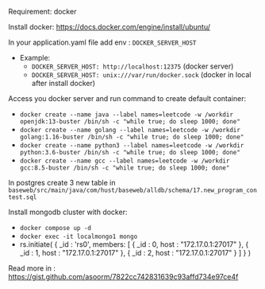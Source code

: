 Requirement: docker

Install docker: https://docs.docker.com/engine/install/ubuntu/

In your application.yaml file add env : `DOCKER_SERVER_HOST`
- Example: 
  - `DOCKER_SERVER_HOST: http://localhost:12375` (docker server)
  - `DOCKER_SERVER_HOST: unix:///var/run/docker.sock` (docker in local after install docker)

Access you docker server and run command to create default container:
- `docker create --name java --label names=leetcode -w /workdir openjdk:13-buster /bin/sh -c "while true; do sleep 1000; done"`
- `docker create --name golang --label names=leetcode -w /workdir golang:1.16-buster /bin/sh -c "while true; do sleep 1000; done"`
- `docker create --name python3 --label names=leetcode -w /workdir python:3.6-buster /bin/sh -c "while true; do sleep 1000; done"`
- `docker create --name gcc --label names=leetcode -w /workdir gcc:8.5-buster /bin/sh -c "while true; do sleep 1000; done"`

In postgres create 3 new table in `baseweb/src/main/java/com/hust/baseweb/alldb/schema/17.new_program_contest.sql`

Install mongodb cluster with docker:
- `docker compose up -d`
- `docker exec -it localmongo1 mongo`
- rs.initiate(
  {
  _id : 'rs0',
  members: [
  { _id : 0, host : "172.17.0.1:27017" },
  { _id : 1, host : "172.17.0.1:27017" },
  { _id : 2, host : "172.17.0.1:27017" }
  ]
  }
  )

Read more in : https://gist.github.com/asoorm/7822cc742831639c93affd734e97ce4f

